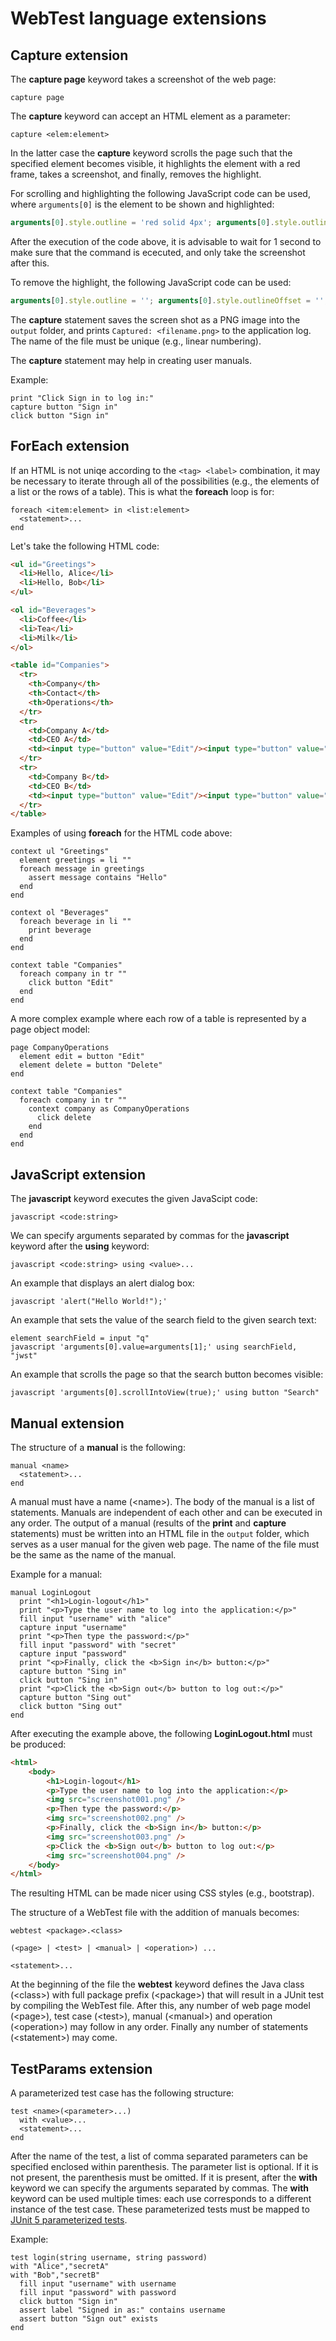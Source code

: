 # WebTest language extensions

## Capture extension

The **capture page** keyword takes a screenshot of the web page:

```
capture page
```

The **capture** keyword can accept an HTML element as a parameter:

```
capture <elem:element>
```

In the latter case the **capture** keyword scrolls the page such that the specified element becomes visible, it highlights the element with a red frame, takes a screenshot, and finally, removes the highlight.

For scrolling and highlighting the following JavaScript code can be used, where `arguments[0]` is the element to be shown and highlighted:

```javascript
arguments[0].style.outline = 'red solid 4px'; arguments[0].style.outlineOffset = '-4px'; arguments[0].scrollIntoView({ block: 'center', inline: 'center' });
```

After the execution of the code above, it is advisable to wait for 1 second to make sure that the command is ececuted, and only take the screenshot after this.

To remove the highlight, the following JavaScript code can be used:

```javascript
arguments[0].style.outline = ''; arguments[0].style.outlineOffset = '';
```

The **capture** statement saves the screen shot as a PNG image into the `output` folder, and prints `Captured: <filename.png>` to the application log. The name of the file must be unique (e.g., linear numbering).

The **capture** statement may help in creating user manuals.

Example:

```
print "Click Sign in to log in:"
capture button "Sign in"
click button "Sign in"
```

## ForEach extension

If an HTML is not uniqe according to the `<tag> <label>` combination, it may be necessary to iterate through all of the possibilities (e.g., the elements of a list or the rows of a table). This is what the **foreach** loop is for:

```
foreach <item:element> in <list:element>
  <statement>...
end
```

Let's take the following HTML code:

```html
<ul id="Greetings">
  <li>Hello, Alice</li>
  <li>Hello, Bob</li>
</ul>

<ol id="Beverages">
  <li>Coffee</li>
  <li>Tea</li>
  <li>Milk</li>
</ol> 

<table id="Companies">
  <tr>
    <th>Company</th>
    <th>Contact</th>
    <th>Operations</th>
  </tr>
  <tr>
    <td>Company A</td>
    <td>CEO A</td>
    <td><input type="button" value="Edit"/><input type="button" value="Delete"/></td>
  </tr>
  <tr>
    <td>Company B</td>
    <td>CEO B</td>
    <td><input type="button" value="Edit"/><input type="button" value="Delete"/></td>
  </tr>
</table> 
```

Examples of using **foreach** for the HTML code above:

```
context ul "Greetings"
  element greetings = li ""
  foreach message in greetings
    assert message contains "Hello"
  end
end

context ol "Beverages"
  foreach beverage in li ""
    print beverage
  end
end

context table "Companies"
  foreach company in tr ""
    click button "Edit"
  end
end
```

A more complex example where each row of a table is represented by a page object model:

```
page CompanyOperations
  element edit = button "Edit"
  element delete = button "Delete"
end

context table "Companies"
  foreach company in tr ""
    context company as CompanyOperations
      click delete
    end
  end
end
```

## JavaScript extension

The **javascript** keyword executes the given JavaScipt code:

```
javascript <code:string>
```

We can specify arguments separated by commas for the **javascript** keyword after the **using** keyword:

```
javascript <code:string> using <value>...
```

An example that displays an alert dialog box:

```
javascript 'alert("Hello World!");'
```

An example that sets the value of the search field to the given search text:

```
element searchField = input "q"
javascript 'arguments[0].value=arguments[1];' using searchField, "jwst"
```

An example that scrolls the page so that the search button becomes visible:

```
javascript 'arguments[0].scrollIntoView(true);' using button "Search"
```

## Manual extension

The structure of a **manual** is the following:

```
manual <name>
  <statement>...
end
```

A manual must have a name (&lt;name>). The body of the manual is a list of statements. Manuals are independent of each other and can be executed in any order. The output of a manual (results of the **print** and **capture** statements) must be written into an HTML file in the `output` folder, which serves as a user manual for the given web page. The name of the file must be the same as the name of the manual.

Example for a manual:

```
manual LoginLogout
  print "<h1>Login-logout</h1>"
  print "<p>Type the user name to log into the application:</p>"
  fill input "username" with "alice"
  capture input "username"
  print "<p>Then type the password:</p>"
  fill input "password" with "secret"
  capture input "password"
  print "<p>Finally, click the <b>Sign in</b> button:</p>"
  capture button "Sing in"
  click button "Sing in"
  print "<p>Click the <b>Sign out</b> button to log out:</p>"
  capture button "Sing out"
  click button "Sing out"
end
```

After executing the example above, the following **LoginLogout.html** must be produced:

```html
<html>
    <body>
        <h1>Login-logout</h1>
        <p>Type the user name to log into the application:</p>
        <img src="screenshot001.png" /> 
        <p>Then type the password:</p>
        <img src="screenshot002.png" /> 
        <p>Finally, click the <b>Sign in</b> button:</p>
        <img src="screenshot003.png" /> 
        <p>Click the <b>Sign out</b> button to log out:</p>
        <img src="screenshot004.png" /> 
    </body>
</html>
```

The resulting HTML can be made nicer using CSS styles (e.g., bootstrap).

The structure of a WebTest file with the addition of manuals becomes:

```
webtest <package>.<class>

(<page> | <test> | <manual> | <operation>) ...

<statement>...
```

At the beginning of the file the **webtest** keyword defines the Java class (&lt;class>) with full package prefix (&lt;package>) that will result in a JUnit test by compiling the WebTest file. After this, any number of web page model (&lt;page>), test case (&lt;test>), manual (&lt;manual>) and operation (&lt;operation>) may follow in any order. Finally any number of statements (&lt;statement>) may come.


## TestParams extension

A parameterized test case has the following structure:

```
test <name>(<parameter>...)
  with <value>...
  <statement>...
end
```

After the name of the test, a list of comma separated parameters can be specified enclosed within parenthesis. The parameter list is optional. If it is not present, the parenthesis must be omitted. If it is present, after the **with** keyword we can specify the arguments separated by commas. The **with** keyword can be used multiple times: each use corresponds to a different instance of the test case. These parameterized tests must be mapped to [JUnit 5 parameterized tests](https://www.baeldung.com/parameterized-tests-junit-5).

Example:
```
test login(string username, string password)
with "Alice","secretA"
with "Bob","secretB"
  fill input "username" with username
  fill input "password" with password
  click button "Sign in"
  assert label "Signed in as:" contains username
  assert button "Sign out" exists
end
```
